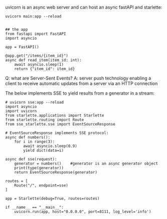 

uvicorn is an async web server and can host an async fastAPI and starlette:
```
uvicorn main:app --reload


## the app
from fastapi import FastAPI
import asyncio

app = FastAPI()

@app.get("/items/{item_id}")
async def read_item(item_id: int):
    await asyncio.sleep(1)
    return {"item_id": item_id}
```

Q: what are Server-Sent Events?
A: server push technology enabling a client to receive automatic updates from a server via an HTTP connection


The below implements SSE to yield results from a generator in a stream:
```
# uvicorn sse:app --reload
import asyncio
import uvicorn
from starlette.applications import Starlette
from starlette.routing import Route
from sse_starlette.sse import EventSourceResponse

# EventSourceResponse implements SSE protocol: 
async def numbers():
    for i in range(3):
        await asyncio.sleep(0.9)
        yield dict(data=i)

async def sse(request):
    generator = numbers()    #generator is an async generator object
    print(type(generator))
    return EventSourceResponse(generator)

routes = [
    Route("/", endpoint=sse)
]

app = Starlette(debug=True, routes=routes)

if __name__ == "__main__":
    uvicorn.run(app, host="0.0.0.0", port=8111, log_level='info')

```












